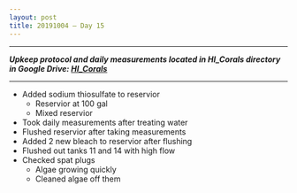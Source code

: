 ```yaml
---
layout: post
title: 20191004 – Day 15
---
```


---
***Upkeep protocol and daily measurements located in HI_Corals directory in Google Drive: [HI_Corals](https://drive.google.com/drive/u/1/folders/1Dxil5Lj1ynvuIuGDWx9_AyqkdplIcCZQ)***

---

- Added sodium thiosulfate to reservior
    - Reservior at 100 gal
    - Mixed reservior
- Took daily measurements after treating water
- Flushed reservior after taking measurements
- Added 2 new bleach to reservior after flushing
- Flushed out tanks 11 and 14 with high flow
- Checked spat plugs
    - Algae growing quickly
    - Cleaned algae off them